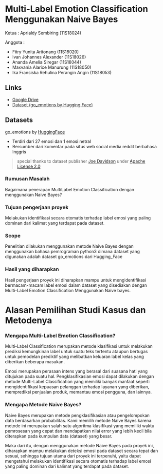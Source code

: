 # Multi-Label Emotion Classification Menggunakan Naive Bayes

Ketua   : Aprialdy Sembiring (11S18024)

Anggota :
- Fitry Yunita Aritonang (11S18020)
- Ivan Johannes Alexander (11S18026)
- Ananda Amelia Siregar (11S18044)
- Maxvania Alarice Manurung (11S18050)
- Ika Fransiska Rehulina Perangin Angin (11S18053)

## Links

- [Google Drive](https://drive.google.com/drive/folders/1nAzxcnC7PCtUsQghJek-iAbXVXKbvDUY?usp=sharing)
- [Dataset (go_emotions by Hugging Face)](https://huggingface.co/datasets/go_emotions)

## Datasets

go_emotions by [HuggingFace](https://huggingface.co/)

- Terdiri dari 27 emosi dan 1 emosi netral
- Bersumber dari komentar pada situs web social media reddit berbahasa Inggris 

> special thanks to dataset publisher [Joe Davidson](https://github.com/joeddav) under [Apache License 2.0](https://github.com/google-research/google-research/blob/master/LICENSE)

### Rumusan Masalah
Bagaimana penerapan MultiLabel Emotion Classification dengan menggunakan Naive Bayes?

### Tujuan pengerjaan proyek
Melakukan identifikasi secara otomatis terhadap  label emosi yang paling dominan dari kalimat  yang terdapat pada dataset.

### Scope
Penelitian dilakukan menggunakan metode Naive  Bayes dengan	menggunakan bahasa  pemrograman python3 dimana dataset yang  digunakan adalah dataset go_emotions dari  Hugging_Face

### Hasil yang diharapkan
Hasil pengerjaan proyek ini diharapkan mampu  untuk mengidentifikasi bermacam-macam label  emosi dalam dataset yang disediakan dengan  Multi-Label Emotion Classification Menggunakan Naive bayes.

# Alasan Pemilihan Studi Kasus dan Metodenya

### Mengapa Multi-Label Emotion Classification?
Multi-Label Classification merupakan metode klasifikasi untuk melakukan prediksi kemungkinan label untuk suatu teks tertentu ataupun bertugas untuk pemodelan prediktif yang melibatkan keluaran label kelas yang diberikan beberapa masukan.

Emosi merupakan perasaan intens yang berasal dari suasana hati yang ditujukan pada suatu hal. Pengklasifikasian emosi dapat dilakukan dengan metode Multi-Label Classification yang memiliki banyak manfaat seperti mengidentifikasi kepuasan pelanggan terhadap layanan yang diberikan, memprediksi penjualan produk, memantau emosi pengguna, dan lainnya.


### Mengapa Metode Naive Bayes?
Naive Bayes merupakan metode pengklasifikasian atau pengelompokan data berdasarkan probabilitas. Kami memilih metode Naive Bayes karena metode ini merupakan salah satu algoritma klasifikasi yang memiliki waktu pemrosesan yang cepat dan mendapatkan nilai error yang lebih kecil bila diterapkan pada kumpulan data (dataset) yang besar. 

Maka dari itu, dengan menggunakan metode Naive Bayes pada proyek ini, diharapkan mampu melakukan deteksi emosi pada dataset secara tepat dan sesuai, sehingga tujuan utama dari proyek ini terpenuhi, yaitu dapat mengetahui melakukan identifikasi secara otomatis terhadap label emosi yang paling dominan dari kalimat yang terdapat pada dataset.
